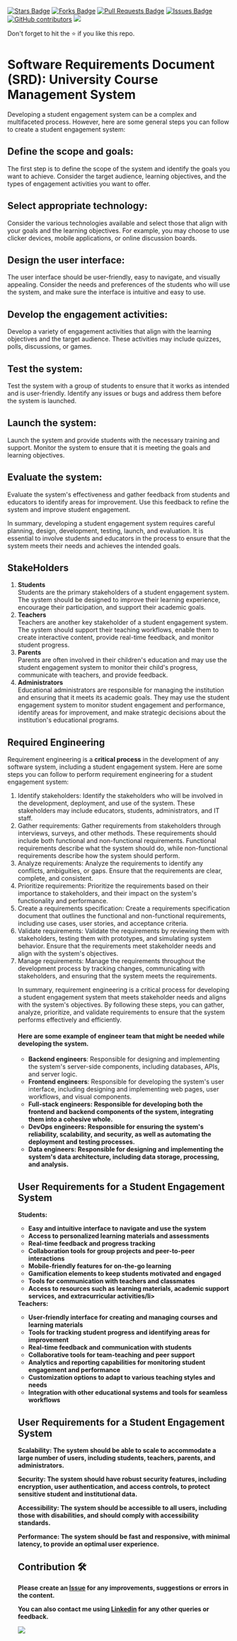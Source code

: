 <a href="https://github.com/drshahizan/software-engineering/stargazers"><img src="https://img.shields.io/github/stars/drshahizan/software-engineering" alt="Stars Badge"/></a>
<a href="https://github.com/drshahizan/software-engineering/network/members"><img src="https://img.shields.io/github/forks/drshahizan/software-engineering" alt="Forks Badge"/></a>
<a href="https://github.com/drshahizan/software-engineering/pulls"><img src="https://img.shields.io/github/issues-pr/drshahizan/software-engineering" alt="Pull Requests Badge"/></a>
<a href="https://github.com/drshahizan/software-engineering"><img src="https://img.shields.io/github/issues/drshahizan/software-engineering" alt="Issues Badge"/></a>
<a href="https://github.com/drshahizan/software-engineering/graphs/contributors"><img alt="GitHub contributors" src="https://img.shields.io/github/contributors/drshahizan/software-engineering?color=2b9348"></a>
![](https://visitor-badge.glitch.me/badge?page_id=drshahizan/software-engineering)

Don't forget to hit the :star: if you like this repo.

# Software Requirements Document (SRD): University Course Management System
Developing a student engagement system can be a complex and multifaceted process. However, here are some general steps you can follow to create a student engagement system:

## Define the scope and goals: <br>
The first step is to define the scope of the system and identify the goals you want to achieve. Consider the target audience, learning objectives, and the types of engagement activities you want to offer.

## Select appropriate technology:<br>
Consider the various technologies available and select those that align with your goals and the learning objectives. For example, you may choose to use clicker devices, mobile applications, or online discussion boards.

## Design the user interface:<br>
The user interface should be user-friendly, easy to navigate, and visually appealing. Consider the needs and preferences of the students who will use the system, and make sure the interface is intuitive and easy to use.

## Develop the engagement activities:<br>
Develop a variety of engagement activities that align with the learning objectives and the target audience. These activities may include quizzes, polls, discussions, or games.

## Test the system:<br>
Test the system with a group of students to ensure that it works as intended and is user-friendly. Identify any issues or bugs and address them before the system is launched.

## Launch the system:<br>
Launch the system and provide students with the necessary training and support. Monitor the system to ensure that it is meeting the goals and learning objectives.

## Evaluate the system: <br>
Evaluate the system's effectiveness and gather feedback from students and educators to identify areas for improvement. Use this feedback to refine the system and improve student engagement.

In summary, developing a student engagement system requires careful planning, design, development, testing, launch, and evaluation. It is essential to involve students and educators in the process to ensure that the system meets their needs and achieves the intended goals.

## StakeHolders
<ol type="1">
  <li><b>Students</b><br>
    Students are the primary stakeholders of a student engagement system. The system should be designed to improve their learning experience, encourage their participation, and support their academic goals.</li>
  
  <li><b>Teachers</b><br>
    Teachers are another key stakeholder of a student engagement system. The system should support their teaching workflows, enable them to create interactive content, provide real-time feedback, and monitor student progress.</li>
  
   <li><b>Parents</b><br>
     Parents are often involved in their children's education and may use the student engagement system to monitor their child's progress, communicate with teachers, and provide feedback.</li>
  
  <li><b>Administrators</b><br>
    Educational administrators are responsible for managing the institution and ensuring that it meets its academic goals. They may use the student engagement system to monitor student engagement and performance, identify areas for improvement, and make strategic decisions about the institution's educational programs.</li>
  </ol>

##  Required Engineering
Requirement engineering is a <b>critical process</b> in the development of any software system, including a student engagement system. Here are some steps you can follow to perform requirement engineering for a student engagement system:
<ol typr="1">

<li>Identify stakeholders: Identify the stakeholders who will be involved in the development, deployment, and use of the system. These stakeholders may include educators, students, administrators, and IT staff.</li>

<li>Gather requirements: Gather requirements from stakeholders through interviews, surveys, and other methods. These requirements should include both functional and non-functional requirements. Functional requirements describe what the system should do, while non-functional requirements describe how the system should perform.</li>

<li>Analyze requirements: Analyze the requirements to identify any conflicts, ambiguities, or gaps. Ensure that the requirements are clear, complete, and consistent.</li>

<li>Prioritize requirements: Prioritize the requirements based on their importance to stakeholders, and their impact on the system's functionality and performance.</li>

<li>Create a requirements specification: Create a requirements specification document that outlines the functional and non-functional requirements, including use cases, user stories, and acceptance criteria.</li>

<li>Validate requirements: Validate the requirements by reviewing them with stakeholders, testing them with prototypes, and simulating system behavior. Ensure that the requirements meet stakeholder needs and align with the system's objectives.</li>

<li>Manage requirements: Manage the requirements throughout the development process by tracking changes, communicating with stakeholders, and ensuring that the system meets the requirements.</li>

In summary, requirement engineering is a critical process for developing a student engagement system that meets stakeholder needs and aligns with the system's objectives. By following these steps, you can gather, analyze, prioritize, and validate requirements to ensure that the system performs effectively and efficiently.
  #### Here are some example of engineer team that might be needed while developing the system.
<ul tyle='bullet'>
  <li><b>Backend engineers</b>: Responsible for designing and implementing the system's server-side components, including databases, APIs, and server logic.</li>
  <li><b>Frontend engineers</b>: Responsible for developing the system's user interface, including designing and implementing web pages, user workflows, and visual components.</li>
  <li><b>Full-stack engineers<b>: Responsible for developing both the frontend and backend components of the system, integrating them into a cohesive whole.</li>
  <li><b>DevOps engineers</b>: Responsible for ensuring the system's reliability, scalability, and security, as well as automating the deployment and testing processes.</li>
    <li><b>Data engineers</b>: Responsible for designing and implementing the system's data architecture, including data storage, processing, and analysis.</li>
    </ul>
    
## User Requirements for a Student Engagement System
  <b>Students:</b><br>
       <ul type="bullet">
         <li>Easy and intuitive interface to navigate and use the system</li>
         <li>Access to personalized learning materials and assessments</li>
         <li>Real-time feedback and progress tracking</li>
         <li>Collaboration tools for group projects and peer-to-peer interactions</li>
         <li>Mobile-friendly features for on-the-go learning</li>
         <li>Gamification elements to keep students motivated and engaged</li>
         <li>Tools for communication with teachers and classmates</li>
         <li>Access to resources such as learning materials, academic support services, and extracurricular activities/li>
       </ul>
  <b>Teachers:</b><br>
       <ul type="bullet">
         <li>User-friendly interface for creating and managing courses and learning materials</li>
         <li>Tools for tracking student progress and identifying areas for improvement</li>
         <li>Real-time feedback and communication with students</li>
         <li>Collaborative tools for team-teaching and peer support</li>
         <li>Analytics and reporting capabilities for monitoring student engagement and performance</li>
         <li>Customization options to adapt to various teaching styles and needs</li>
         <li>Integration with other educational systems and tools for seamless workflows</li>
       </ul>
      
## User Requirements for a Student Engagement System
   Scalability: The system should be able to scale to accommodate a large number of users, including students, teachers, parents, and administrators.

Security: The system should have robust security features, including encryption, user authentication, and access controls, to protect sensitive student and institutional data.

Accessibility: The system should be accessible to all users, including those with disabilities, and should comply with accessibility standards.

Performance: The system should be fast and responsive, with minimal latency, to provide an optimal user experience.   
    


## Contribution 🛠️
Please create an [Issue](https://github.com/drshahizan/software-engineering/issues) for any improvements, suggestions or errors in the content.

You can also contact me using [Linkedin](https://www.linkedin.com/in/drshahizan/) for any other queries or feedback.

![](https://visitor-badge.glitch.me/badge?page_id=drshahizan)

